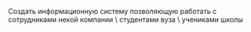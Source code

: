 
Создать информационную систему позволяющую работать с сотрудниками некой компании \ студентами вуза \ учениками школы
